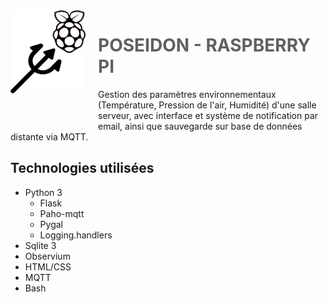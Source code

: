 <img src="Poseidon.png" align="left" width="120px"/>
<img align="left" width="0" height="192px" hspace="10"/>

> # **POSEIDON - RASPBERRY PI**

Gestion des paramètres environnementaux (Température, Pression de l'air, Humidité) d'une salle serveur, avec interface et système de notification par email, ainsi que sauvegarde sur base de données distante via MQTT.



## **Technologies utilisées**

- Python 3
  - Flask
  - Paho-mqtt
  - Pygal
  - Logging.handlers
- Sqlite 3
- Observium
- HTML/CSS
- MQTT
- Bash





